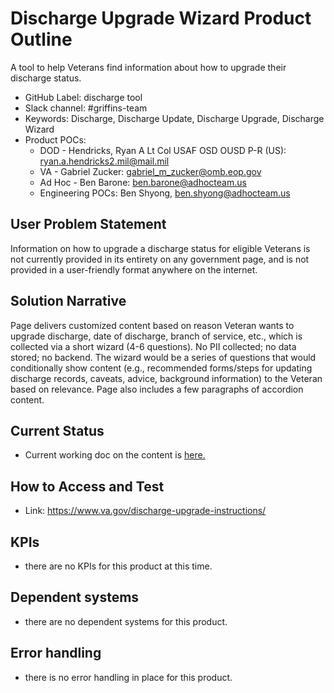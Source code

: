 


# Discharge Upgrade Wizard Product Outline

A tool to help Veterans find information about how to upgrade their discharge status. 

- GitHub Label: discharge tool
- Slack channel: #griffins-team
- Keywords: Discharge, Discharge Update, Discharge Upgrade, Discharge Wizard
- Product POCs: 
  - DOD - Hendricks, Ryan A Lt Col USAF OSD OUSD P-R (US): ryan.a.hendricks2.mil@mail.mil
  - VA - Gabriel Zucker: gabriel_m_zucker@omb.eop.gov
  - Ad Hoc - Ben Barone: ben.barone@adhocteam.us
  - Engineering POCs: Ben Shyong, ben.shyong@adhocteam.us


## User Problem Statement
Information on how to upgrade a discharge status for eligible Veterans is not currently provided in its entirety on any government page, and is not provided in a user-friendly format anywhere on the internet.


## Solution Narrative
Page delivers customized content based on reason Veteran wants to upgrade discharge, date of discharge, branch of service, etc., which is collected via a short wizard (4-6 questions). No PII collected; no data stored; no backend. The wizard would be a series of questions that would conditionally show content (e.g., recommended forms/steps for updating discharge records, caveats, advice, background information) to the Veteran based on relevance.  Page also includes a few paragraphs of accordion content. 

## Current Status
- Current working doc on the content is [here.](https://github.com/department-of-veterans-affairs/vets.gov-team/blob/master/Products/Records/Discharge%20Update/dw_content.md)

## How to Access and Test
- Link: https://www.va.gov/discharge-upgrade-instructions/

## KPIs
- there are no KPIs for this product at this time.

## Dependent systems
- there are no dependent systems for this product.

## Error handling
- there is no error handling in place for this product.
